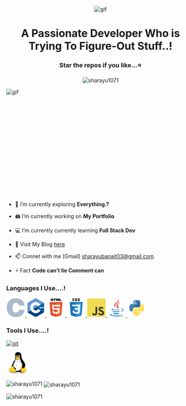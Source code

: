 <p align="center"> <img src="https://user-images.githubusercontent.com/78864134/108689546-39daab00-751f-11eb-951d-3a842344d84c.gif" alt="gif" width="1000" height="300" /> </p>



<h1 align="center">A Passionate Developer Who is Trying To Figure-Out Stuff..!</h1>
<h3 align="center">Star the repos if you like...⭐</h3>

<p align="center"> <img src="https://komarev.com/ghpvc/?username=sharayu1071&label=Profile%20views&color=0e75b6&style=flat" alt="sharayu1071" width="100" height="40"  /> </p>


<img src="https://cdn.dribbble.com/users/2646423/screenshots/5507196/computer.gif" alt="gif"  align="right" width="600" height="300" /> 

- 🔭 I’m currently exploring  **Everything.?**

- 🖨️ I’m currently working on **My Portfolio**
    
- 💻 I’m currently currently learning **Full Stack Dev**

- 📝 Visit My Blog [here](https://sharayubanait.blogspot.com/)

- 📫 Connet with me [Gmail] sharayubanait03@gmail.com

- ⚡ Fact **Code can't lie Comment can**



<h3 align="left">Languages I Use....! </h3>

<p align="left"><a href="https://www.cprogramming.com/" target="_blank"> <img src="https://raw.githubusercontent.com/devicons/devicon/master/icons/c/c-original.svg" alt="c" width="50" height="50"/> </a>  <a href="https://www.w3schools.com/cpp/" target="_blank"><img src="https://raw.githubusercontent.com/devicons/devicon/master/icons/cplusplus/cplusplus-original.svg" alt="cplusplus" width="50" height="50"/> </a><a href="https://www.w3.org/html/" target="_blank"> <img src="https://raw.githubusercontent.com/devicons/devicon/master/icons/html5/html5-original-wordmark.svg" alt="html5" width="50" height="50"/> </a><a href="https://www.w3schools.com/css/" target="_blank"> <img src="https://raw.githubusercontent.com/devicons/devicon/master/icons/css3/css3-original-wordmark.svg" alt="css3" width="50" height="50"/> </a> <a href="https://developer.mozilla.org/en-US/docs/Web/JavaScript" target="_blank"> <img src="https://raw.githubusercontent.com/devicons/devicon/master/icons/javascript/javascript-original.svg" alt="javascript" width="50" height="50"/> </a>  <a href="https://www.java.com" target="_blank"> <img src="https://raw.githubusercontent.com/devicons/devicon/master/icons/java/java-original.svg" alt="java"width="50" height="50"/> </a><a href="https://www.python.org" target="_blank"> <img src="https://raw.githubusercontent.com/devicons/devicon/master/icons/python/python-original.svg" alt="python" width="50" height="50"/> </a>
  
 <h3 align="left">Tools I Use....!</h3> 
  
   <a href="https://git-scm.com/" target="_blank"> <img src="https://www.vectorlogo.zone/logos/git-scm/git-scm-icon.svg" alt="git" width="60" height="60"/> </a>
  
  <a href="https://www.linux.org/" target="_blank"> <img src="https://raw.githubusercontent.com/devicons/devicon/master/icons/linux/linux-original.svg" alt="linux" width="60" height="60"/> </a>
 
 
  </p>

<p><img align="left" src="https://github-readme-stats.vercel.app/api/top-langs?username=sharayu1071&show_icons=true&locale=en&layout=compact" alt="sharayu1071" /></p>

<p>&nbsp;<img align="center" src="https://github-readme-stats.vercel.app/api?username=sharayu1071&show_icons=true&locale=en" alt="sharayu1071" /></p>

<p><img align="center" src="https://github-readme-streak-stats.herokuapp.com/?user=sharayu1071&" alt="sharayu1071" /></p>

